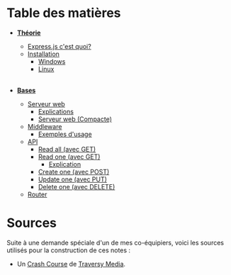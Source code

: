 # Table des matières

- [**Théorie**](Notes/Theorie.md)
  - [Express.js c'est quoi?](Notes/Theorie.md#expressjs-cest-quoi)
  - [Installation](Notes/Theorie.md#installation)
    - [Windows](Notes/Theorie.md#windows)
    - [Linux](Notes/Theorie.md#linux) <br><br>

- [**Bases**](Notes/Bases.md)
  - [Serveur web](Notes/Bases.md#serveur-web)
    - [Explications](Notes/Bases.md#explications)
    - [Serveur web (Compacte)](Notes/Bases.md#serveur-web-compacte)
  - [Middleware](Notes/Bases.md#middleware)
    - [Exemples d'usage](Notes/Bases.md#exemples-dusage)
  - [API](Notes/Bases.md#api)
    - [Read all (avec GET)](Notes/Bases.md#read-all-avec-get)
    - [Read one (avec GET)](Notes/Bases.md#read-one-avec-get)
      - [Explication](Notes/Bases.md#explication)
    - [Create one (avec POST)](Notes/Bases.md#create-one-avec-post)
    - [Update one (avec PUT)](Notes/Bases.md#update-one-avec-put)
    - [Delete one (avec DELETE)](Notes/Bases.md#delete-one-avec-delete)
  - [Router](Notes/Bases.md#router)

# Sources 

Suite à une demande spéciale d'un de mes co-équipiers, voici les sources utilisés pour la construction de ces notes :

- Un [Crash Course](https://www.youtube.com/watch?v=L72fhGm1tfE) de [Traversy Media](https://www.youtube.com/channel/UC29ju8bIPH5as8OGnQzwJyA).